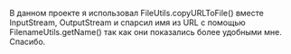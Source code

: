 В данном проекте я использовал FileUtils.copyURLToFile() вместе
InputStream, OutputStream и спарсил имя из URL с помощью
FilenameUtils.getName() так как они показались более удобными мне. 
Спасибо.